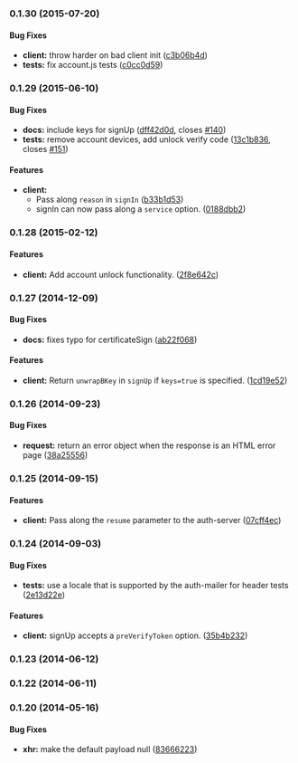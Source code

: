 <a name="0.1.30"></a>

### 0.1.30 (2015-07-20)

#### Bug Fixes

- **client:** throw harder on bad client init ([c3b06b4d](https://github.com/mozilla/fxa-js-client/commit/c3b06b4df48ef01910c2c98fee01b676e0ea58af))
- **tests:** fix account.js tests ([c0cc0d59](https://github.com/mozilla/fxa-js-client/commit/c0cc0d5915589366f6e6af01259065f70975eb60))

<a name="0.1.29"></a>

### 0.1.29 (2015-06-10)

#### Bug Fixes

- **docs:** include keys for signUp ([dff42d0d](https://github.com/mozilla/fxa-js-client/commit/dff42d0d185524cfccf02a67af0e4c696875e54c), closes [#140](https://github.com/mozilla/fxa-js-client/issues/140))
- **tests:** remove account devices, add unlock verify code ([13c1b836](https://github.com/mozilla/fxa-js-client/commit/13c1b836ffe9ad5cdde43a4a809d83d33795ce75), closes [#151](https://github.com/mozilla/fxa-js-client/issues/151))

#### Features

- **client:**
  - Pass along `reason` in `signIn` ([b33b1d53](https://github.com/mozilla/fxa-js-client/commit/b33b1d53d8b49e1e069c733d897a063309346194))
  - signIn can now pass along a `service` option. ([0188dbb2](https://github.com/mozilla/fxa-js-client/commit/0188dbb233286cefd3145f53b39e8279ad0c6e40))

<a name="0.1.28"></a>

### 0.1.28 (2015-02-12)

#### Features

- **client:** Add account unlock functionality. ([2f8e642c](https://github.com/mozilla/fxa-js-client/commit/2f8e642c3600e29fedd3913b60e417f376593754))

<a name="0.1.27"></a>

### 0.1.27 (2014-12-09)

#### Bug Fixes

- **docs:** fixes typo for certificateSign ([ab22f068](https://github.com/mozilla/fxa-js-client/commit/ab22f0682bae8a70768562fd9f3b6057243f3475))

#### Features

- **client:** Return `unwrapBKey` in `signUp` if `keys=true` is specified. ([1cd19e52](https://github.com/mozilla/fxa-js-client/commit/1cd19e52feb188905ae41c5d66e540fa2b1aee5b))

<a name="0.1.26"></a>

### 0.1.26 (2014-09-23)

#### Bug Fixes

- **request:** return an error object when the response is an HTML error page ([38a25556](https://github.com/mozilla/fxa-js-client/commit/38a25556001c2afcc9f9e87901964bca04bca624))

<a name="0.1.25"></a>

### 0.1.25 (2014-09-15)

#### Features

- **client:** Pass along the `resume` parameter to the auth-server ([07cff4ec](https://github.com/mozilla/fxa-js-client/commit/07cff4ec9568f2243400755dbed7ce4c077aa02b))

<a name="0.1.24"></a>

### 0.1.24 (2014-09-03)

#### Bug Fixes

- **tests:** use a locale that is supported by the auth-mailer for header tests ([2e13d22e](https://github.com/mozilla/fxa-js-client/commit/2e13d22e30751b8cea836fe5585a696fdbb79149))

#### Features

- **client:** signUp accepts a `preVerifyToken` option. ([35b4b232](https://github.com/mozilla/fxa-js-client/commit/35b4b2326a452520efb7901ae53411f1b42baabe))

<a name="0.1.23"></a>

### 0.1.23 (2014-06-12)

<a name="0.1.22"></a>

### 0.1.22 (2014-06-11)

<a name="0.1.20"></a>

### 0.1.20 (2014-05-16)

#### Bug Fixes

- **xhr:** make the default payload null ([83666223](https://github.com/mozilla/fxa-js-client/commit/83666223b6fdf4c6993bb4fefce9f0d63c6b38d4))
